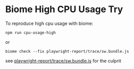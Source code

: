 # Biome High CPU Usage Try

To reproduce high cpu usage with biome:

`npm run cpu-usage-high`

or

`biome check --fix playwright-report/trace/sw.bundle.js`

see [playwright-report/trace/sw.bundle.js](playwright-report/trace/sw.bundle.js) for the culprit
